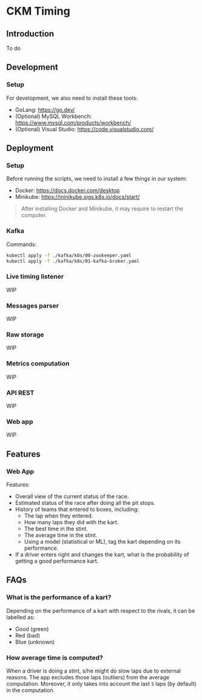 # CKM Timing

## Introduction

To do

## Development

### Setup

For development, we also need to install these tools:
- GoLang: https://go.dev/
- (Optional) MySQL Workbench: https://www.mysql.com/products/workbench/
- (Optional) Visual Studio: https://code.visualstudio.com/

## Deployment

### Setup

Before running the scripts, we need to install a few things in our system:
- Docker: https://docs.docker.com/desktop
- Minikube: https://minikube.sigs.k8s.io/docs/start/

> After installing Docker and Minikube, it may require to restart the computer.

### Kafka

Commands:
```sh
kubectl apply -f ./kafka/k8s/00-zookeeper.yaml
kubectl apply -f ./kafka/k8s/01-kafka-broker.yaml
```

### Live timing listener

WIP

### Messages parser

WIP

### Raw storage

WIP

### Metrics computation

WIP

### API REST

WIP

### Web app

WIP

## Features

### Web App

Features:
- Overall view of the current status of the race.
- Estimated status of the race after doing all the pit stops.
- History of teams that entered to boxes, including:
  - The lap when they entered.
  - How many laps they did with the kart.
  - The best time in the stint.
  - The average time in the stint.
  - Using a model (statistical or ML), tag the kart depending on 
    its performance.
- If a driver enters right and changes the kart, what is the probability of
  getting a good performance kart.

## FAQs

### What is the performance of a kart?

Depending on the performance of a kart with respect to the rivals, it can be
labelled as:
- Good (green)
- Red (bad)
- Blue (unknown)

### How average time is computed?

When a driver is doing a stint, s/he might do slow laps due to external reasons.
The app excludes those laps (outliers) from the average computation. Moreover,
it only takes into account the last `5` laps (by default) in the computation.
